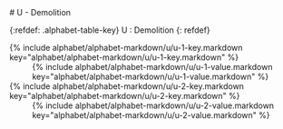  <div data-role="collapsible" data-inset="false" markdown="1">
 # U - Demolition

{:refdef: .alphabet-table-key}
U
: Demolition
{: refdef}

<dt markdown='block' >
{% include alphabet/alphabet-markdown/u/u-1-key.markdown key="alphabet/alphabet-markdown/u/u-1-key.markdown" %}
</dt>
<dd markdown='1'>
{% include alphabet/alphabet-markdown/u/u-1-value.markdown key="alphabet/alphabet-markdown/u/u-1-value.markdown" %}
</dd>

<dt markdown='block' >
{% include alphabet/alphabet-markdown/u/u-2-key.markdown key="alphabet/alphabet-markdown/u/u-2-key.markdown" %}
</dt>
<dd markdown='1'>
{% include alphabet/alphabet-markdown/u/u-2-value.markdown key="alphabet/alphabet-markdown/u/u-2-value.markdown" %}
</dd>



</div>
